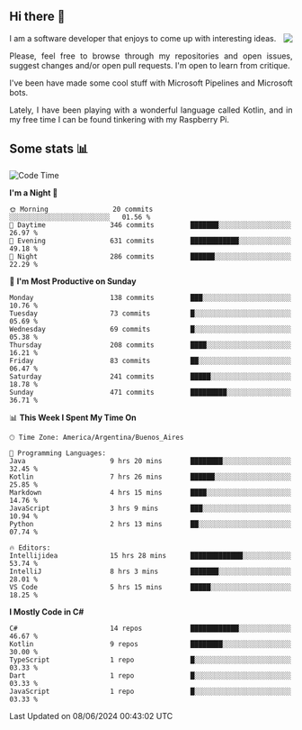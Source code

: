 ## Hi there :slightly_smiling_face:

<img src="https://github-readme-stats.vercel.app/api?username=victorgrycuk&show_icons=true&count_private=true&title_color=F7941E&icon_color=F7941E" align="right">

<p align="justify">
I am a software developer that enjoys to come up with interesting ideas.
<p/>

<p align= "justify">
Please, feel free to browse through my repositories and open issues, suggest changes and/or open pull requests. I'm open to learn from critique.
<p/>


<p align= "justify">
I've been have made some cool stuff with Microsoft Pipelines and Microsoft bots.
<p/>

<p align= "justify">
Lately, I have been playing with a wonderful language called Kotlin, and in my free time I can be found tinkering with my Raspberry Pi.
<p/>

## Some stats :bar_chart:
<!--START_SECTION:waka-->
![Code Time](http://img.shields.io/badge/Code%20Time-1%2C967%20hrs%2018%20mins-blue)

**I'm a Night 🦉** 

```text
🌞 Morning                20 commits          ░░░░░░░░░░░░░░░░░░░░░░░░░   01.56 % 
🌆 Daytime                346 commits         ███████░░░░░░░░░░░░░░░░░░   26.97 % 
🌃 Evening                631 commits         ████████████░░░░░░░░░░░░░   49.18 % 
🌙 Night                  286 commits         ██████░░░░░░░░░░░░░░░░░░░   22.29 % 
```
📅 **I'm Most Productive on Sunday** 

```text
Monday                   138 commits         ███░░░░░░░░░░░░░░░░░░░░░░   10.76 % 
Tuesday                  73 commits          █░░░░░░░░░░░░░░░░░░░░░░░░   05.69 % 
Wednesday                69 commits          █░░░░░░░░░░░░░░░░░░░░░░░░   05.38 % 
Thursday                 208 commits         ████░░░░░░░░░░░░░░░░░░░░░   16.21 % 
Friday                   83 commits          ██░░░░░░░░░░░░░░░░░░░░░░░   06.47 % 
Saturday                 241 commits         █████░░░░░░░░░░░░░░░░░░░░   18.78 % 
Sunday                   471 commits         █████████░░░░░░░░░░░░░░░░   36.71 % 
```


📊 **This Week I Spent My Time On** 

```text
🕑︎ Time Zone: America/Argentina/Buenos_Aires

💬 Programming Languages: 
Java                     9 hrs 20 mins       ████████░░░░░░░░░░░░░░░░░   32.45 % 
Kotlin                   7 hrs 26 mins       ██████░░░░░░░░░░░░░░░░░░░   25.85 % 
Markdown                 4 hrs 15 mins       ████░░░░░░░░░░░░░░░░░░░░░   14.76 % 
JavaScript               3 hrs 9 mins        ███░░░░░░░░░░░░░░░░░░░░░░   10.94 % 
Python                   2 hrs 13 mins       ██░░░░░░░░░░░░░░░░░░░░░░░   07.74 % 

🔥 Editors: 
Intellijidea             15 hrs 28 mins      █████████████░░░░░░░░░░░░   53.74 % 
IntelliJ                 8 hrs 3 mins        ███████░░░░░░░░░░░░░░░░░░   28.01 % 
VS Code                  5 hrs 15 mins       █████░░░░░░░░░░░░░░░░░░░░   18.25 % 
```

**I Mostly Code in C#** 

```text
C#                       14 repos            ████████████░░░░░░░░░░░░░   46.67 % 
Kotlin                   9 repos             ████████░░░░░░░░░░░░░░░░░   30.00 % 
TypeScript               1 repo              █░░░░░░░░░░░░░░░░░░░░░░░░   03.33 % 
Dart                     1 repo              █░░░░░░░░░░░░░░░░░░░░░░░░   03.33 % 
JavaScript               1 repo              █░░░░░░░░░░░░░░░░░░░░░░░░   03.33 % 
```




 Last Updated on 08/06/2024 00:43:02 UTC
<!--END_SECTION:waka-->
